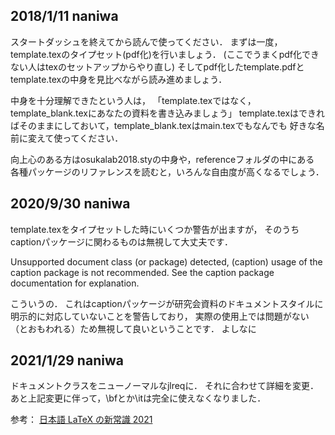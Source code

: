 ## 2018/1/11 naniwa
スタートダッシュを終えてから読んで使ってください．
まずは一度，template.texのタイプセット(pdf化)を行いましょう．
(ここでうまくpdf化できない人はtexのセットアップからやり直し)
そしてpdf化したtemplate.pdfとtemplate.texの中身を見比べながら読み進めましょう．

中身を十分理解できたという人は，
「template.texではなく，template_blank.texにあなたの資料を書き込みましょう」
template.texはできればそのままにしておいて，template_blank.texはmain.texでもなんでも
好きな名前に変えて使ってください．

向上心のある方はosukalab2018.styの中身や，referenceフォルダの中にある
各種パッケージのリファレンスを読むと，いろんな自由度が高くなるでしょう．

## 2020/9/30 naniwa

template.texをタイプセットした時にいくつか警告が出ますが，
そのうちcaptionパッケージに関わるものは無視して大丈夫です．

Unsupported document class (or package) detected,
(caption)	usage of the caption package is not recommended.
See the caption package documentation for explanation.

こういうの．
これはcaptionパッケージが研究会資料のドキュメントスタイルに明示的に対応していないことを警告しており，
実際の使用上では問題がない（とおもわれる）ため無視して良いということです．
よしなに

## 2021/1/29 naniwa

ドキュメントクラスをニューノーマルなjlreqに．
それに合わせて詳細を変更．
あと上記変更に伴って，\bfとか\itは完全に使えなくなりました．

参考： [日本語 LaTeX の新常識 2021](https://qiita.com/wtsnjp/items/76557b1598445a1fc9da)
